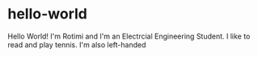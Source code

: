 # hello-world
Hello World!
I'm Rotimi and I'm an Electrcial Engineering Student.
I like to read and play tennis.
I'm also left-handed
